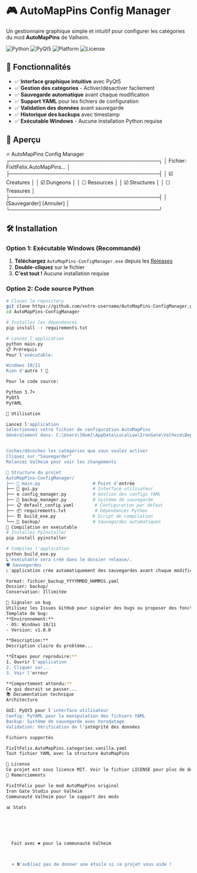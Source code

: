 # 🎮 AutoMapPins Config Manager

Un gestionnaire graphique simple et intuitif pour configurer les catégories du mod **AutoMapPins** de Valheim.

![Python](https://img.shields.io/badge/Python-3.7%2B-blue)
![PyQt5](https://img.shields.io/badge/GUI-PyQt5-green)
![Platform](https://img.shields.io/badge/Platform-Windows-lightgrey)
![License](https://img.shields.io/badge/License-MIT-yellow)

## 🚀 Fonctionnalités

- ✅ **Interface graphique intuitive** avec PyQt5
- ✅ **Gestion des catégories** - Activer/désactiver facilement
- ✅ **Sauvegarde automatique** avant chaque modification
- ✅ **Support YAML** pour les fichiers de configuration
- ✅ **Validation des données** avant sauvegarde
- ✅ **Historique des backups** avec timestamp
- ✅ **Exécutable Windows** - Aucune installation Python requise

## 📸 Aperçu
🔥 AutoMapPins Config Manager
┌─────────────────────────────────────────┐
│ Fichier: FixItFelix.AutoMapPins...     │
├─────────────────────────────────────────┤
│ ☑️ Creatures                            │
│ ☑️ Dungeons                             │
│ ☐ Resources                             │
│ ☑️ Structures                           │
│ ☐ Treasures                             │
├─────────────────────────────────────────┤
│        [Sauvegarder]  [Annuler]        │
└─────────────────────────────────────────┘

## 🛠️ Installation

### Option 1: Exécutable Windows (Recommandé)
1. **Téléchargez** `AutoMapPins-ConfigManager.exe` depuis les [Releases](../../releases)
2. **Double-cliquez** sur le fichier
3. **C'est tout !** Aucune installation requise

### Option 2: Code source Python
```bash
# Clonez le repository
git clone https://github.com/votre-username/AutoMapPins-ConfigManager.git
cd AutoMapPins-ConfigManager

# Installez les dépendances
pip install -r requirements.txt

# Lancez l'application
python main.py
📋 Prérequis
Pour l'exécutable:

Windows 10/11
Rien d'autre ! 🎉

Pour le code source:

Python 3.7+
PyQt5
PyYAML

🎯 Utilisation

Lancez l'application
Sélectionnez votre fichier de configuration AutoMapPins
Généralement dans: C:\Users\[Nom]\AppData\LocalLow\IronGate\Valheim\BepInEx\config\


Cochez/décochez les catégories que vous voulez activer
Cliquez sur "Sauvegarder"
Relancez Valheim pour voir les changements

📁 Structure du projet
AutoMapPins-ConfigManager/
├── 📄 main.py                    # Point d'entrée
├── 🎨 gui.py                     # Interface utilisateur
├── ⚙️ config_manager.py          # Gestion des configs YAML
├── 💾 backup_manager.py          # Système de sauvegarde
├── 📋 default_config.yaml        # Configuration par défaut
├── 📦 requirements.txt           # Dépendances Python
├── 🏗️ build_exe.py              # Script de compilation
└── 📁 backup/                    # Sauvegardes automatiques
🔧 Compilation en exécutable
# Installez PyInstaller
pip install pyinstaller

# Compilez l'application
python build_exe.py
L'exécutable sera créé dans le dossier release/.
🛡️ Sauvegardes
L'application crée automatiquement des sauvegardes avant chaque modification:

Format: fichier_backup_YYYYMMDD_HHMMSS.yaml
Dossier: backup/
Conservation: Illimitée

🐛 Signaler un bug
Utilisez les Issues GitHub pour signaler des bugs ou proposer des fonctionnalités.
Template de bug:
**Environnement:**
- OS: Windows 10/11
- Version: v1.0.0

**Description:**
Description claire du problème...

**Étapes pour reproduire:**
1. Ouvrir l'application
2. Cliquer sur...
3. Voir l'erreur

**Comportement attendu:**
Ce qui devrait se passer...
📚 Documentation technique
Architecture

GUI: PyQt5 pour l'interface utilisateur
Config: PyYAML pour la manipulation des fichiers YAML
Backup: Système de sauvegarde avec horodatage
Validation: Vérification de l'intégrité des données

Fichiers supportés

FixItFelix.AutoMapPins.categories.vanilla.yaml
Tout fichier YAML avec la structure AutoMapPins

📄 License
Ce projet est sous licence MIT. Voir le fichier LICENSE pour plus de détails.
🙏 Remerciements

FixItFelix pour le mod AutoMapPins original
Iron Gate Studio pour Valheim
Communauté Valheim pour le support des mods

📊 Stats






  Fait avec ❤️ pour la communauté Valheim



  ⭐ N'oubliez pas de donner une étoile si ce projet vous aide !

```
